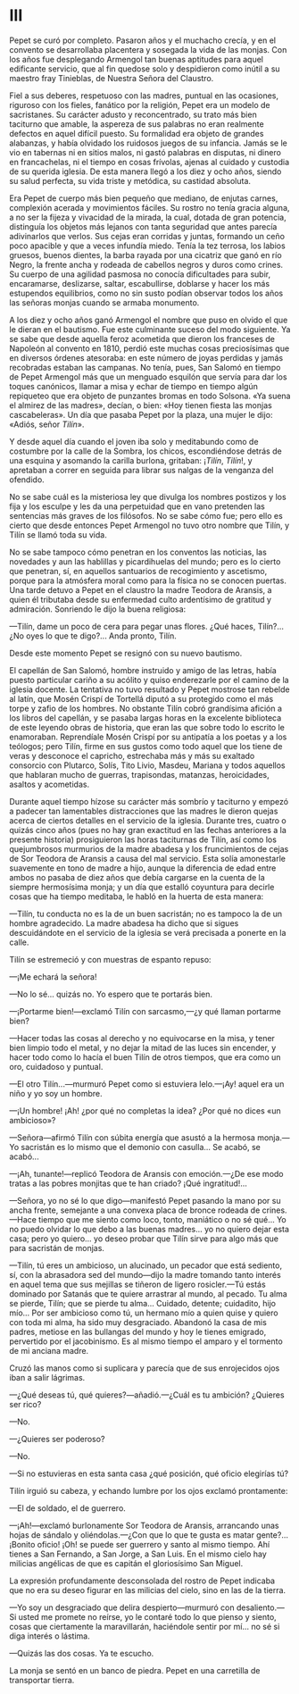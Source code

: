# III

Pepet se curó por completo. Pasaron años y el muchacho crecía, y en el convento
se desarrollaba placentera y sosegada la vida de las monjas. Con los años fue
desplegando Armengol tan buenas aptitudes para aquel edificante servicio, que
al fin quedose solo y despidieron como inútil a su maestro fray Tinieblas, de
Nuestra Señora del Claustro.

Fiel a sus deberes, respetuoso con las madres, puntual en las ocasiones,
riguroso con los fieles, fanático por la religión, Pepet era un modelo de
sacristanes. Su carácter adusto y reconcentrado, su trato más bien taciturno
que amable, la aspereza de sus palabras no eran realmente defectos en aquel
difícil puesto. Su formalidad era objeto de grandes alabanzas, y había olvidado
los ruidosos juegos de su infancia. Jamás se le vio en tabernas ni en sitios
malos, ni gastó  palabras en disputas, ni dinero en francachelas, ni el tiempo
en cosas frívolas, ajenas al cuidado y custodia de su querida iglesia. De esta
manera llegó a los diez y ocho años, siendo su salud perfecta, su vida triste
y metódica, su castidad absoluta.

Era Pepet de cuerpo más bien pequeño que mediano, de enjutas carnes, complexión
acerada y movimientos fáciles. Su rostro no tenía gracia alguna, a no ser la
fijeza y vivacidad de la mirada, la cual, dotada de gran potencia, distinguía
los objetos más lejanos con tanta seguridad que antes parecía adivinarlos que
verlos. Sus cejas eran corridas y juntas, formando un ceño poco apacible y que
a veces infundía miedo. Tenía la tez terrosa, los labios gruesos, buenos
dientes, la barba rayada por una cicatriz que ganó en río Negro, la frente
ancha y rodeada de cabellos negros y duros como crines. Su cuerpo de una
agilidad pasmosa no conocía dificultades para subir, encaramarse, deslizarse,
saltar, escabullirse, doblarse y hacer los más estupendos equilibrios, como no
sin susto podían observar todos los años las señoras monjas cuando se armaba
monumento.

A los diez y ocho años ganó Armengol el nombre que puso en olvido el que le
dieran en el bautismo. Fue este culminante suceso  del modo siguiente. Ya se
sabe que desde aquella feroz acometida que dieron los franceses de Napoleón al
convento en 1810, perdió este muchas cosas preciosísimas que en diversos
órdenes atesoraba: en este número de joyas perdidas y jamás recobradas estaban
las campanas. No tenía, pues, San Salomó en tiempo de Pepet Armengol más que un
menguado esquilón que servía para dar los toques canónicos, llamar a misa
y echar de tiempo en tiempo algún repiqueteo que era objeto de punzantes bromas
en todo Solsona. «Ya suena el almirez de las madres», decían, o bien: «Hoy
tienen fiesta las monjas cascabeleras». Un día que pasaba Pepet por la plaza,
una mujer le dijo: «Adiós, señor *Tilín*».

Y desde aquel día cuando el joven iba solo y meditabundo como de costumbre por
la calle de la Sombra, los chicos, escondiéndose detrás de una esquina
y asomando la carilla burlona, gritaban: ¡*Tilín*, *Tilín*!, y apretaban a correr
en seguida para librar sus nalgas de la venganza del ofendido.

No se sabe cuál es la misteriosa ley que divulga los nombres postizos y los
fija y los esculpe y les da una perpetuidad que en vano pretenden las
sentencias más graves de los filósofos. No se sabe cómo fue; pero ello es
cierto que desde entonces Pepet Armengol no tuvo otro  nombre que Tilín,
y Tilín se llamó toda su vida.

No se sabe tampoco cómo penetran en los conventos las noticias, las novedades
y aun las hablillas y picardihuelas del mundo; pero es lo cierto que penetran,
sí, en aquellos santuarios de recogimiento y ascetismo, porque para la
atmósfera moral como para la física no se conocen puertas. Una tarde detuvo
a Pepet en el claustro la madre Teodora de Aransis, a quien él tributaba desde
su enfermedad culto ardentísimo de gratitud y admiración. Sonriendo le dijo la
buena religiosa:

—Tilín, dame un poco de cera para pegar unas flores. ¿Qué haces, Tilín?... ¿No
oyes lo que te digo?... Anda pronto, Tilín.

Desde este momento Pepet se resignó con su nuevo bautismo.

El capellán de San Salomó, hombre instruido y amigo de las letras, había puesto
particular cariño a su acólito y quiso enderezarle por el camino de la iglesia
docente. La tentativa no tuvo resultado y Pepet mostrose tan rebelde al latín,
que Mosén Crispí de Tortellá diputó a su protegido como el más torpe y zafio de
los hombres. No obstante Tilín cobró grandísima afición a los libros del
capellán, y se pasaba largas horas en la excelente biblioteca de este leyendo
obras de historia, que  eran las que sobre todo lo escrito le enamoraban.
Reprendíale Mosén Crispí por su antipatía a los poetas y a los teólogos; pero
Tilín, firme en sus gustos como todo aquel que los tiene de veras y desconoce
el capricho, estrechaba más y más su exaltado consorcio con Plutarco, Solís,
Tito Livio, Masdeu, Mariana y todos aquellos que hablaran mucho de guerras,
trapisondas, matanzas, heroicidades, asaltos y acometidas.

Durante aquel tiempo hízose su carácter más sombrío y taciturno y empezó
a padecer tan lamentables distracciones que las madres le dieron quejas acerca
de ciertos detalles en el servicio de la iglesia. Durante tres, cuatro o quizás
cinco años (pues no hay gran exactitud en las fechas anteriores a la presente
historia) prosiguieron las horas taciturnas de Tilín, así como los quejumbrosos
murmurios de la madre abadesa y los fruncimientos de cejas de Sor Teodora de
Aransis a causa del mal servicio. Esta solía amonestarle suavemente en tono de
madre a hijo, aunque la diferencia de edad entre ambos no pasaba de diez años
que debía cargarse en la cuenta de la siempre hermosísima monja; y un día que
estalló coyuntura para decirle cosas que ha tiempo meditaba, le habló en la
huerta de esta manera:

—Tilín, tu conducta no es la de un buen  sacristán; no es tampoco la de un
hombre agradecido. La madre abadesa ha dicho que si sigues descuidándote en el
servicio de la iglesia se verá precisada a ponerte en la calle.

Tilín se estremeció y con muestras de espanto repuso:

—¡Me echará la señora!

—No lo sé... quizás no. Yo espero que te portarás bien.

—¡Portarme bien!—exclamó Tilín con sarcasmo,—¿y qué llaman portarme bien?

—Hacer todas las cosas al derecho y no equivocarse en la misa, y tener bien
limpio todo el metal, y no dejar la mitad de las luces sin encender, y hacer
todo como lo hacía el buen Tilín de otros tiempos, que era como un oro,
cuidadoso y puntual.

—El otro Tilín...—murmuró Pepet como si estuviera lelo.—¡Ay! aquel era un
niño y yo soy un hombre.

—¡Un hombre! ¡Ah! ¿por qué no completas la idea? ¿Por qué no dices «un
ambicioso»?

—Señora—afirmó Tilín con súbita energía que asustó a la hermosa monja.—Yo
sacristán es lo mismo que el demonio con casulla... Se acabó, se acabó...

—¡Ah, tunante!—replicó Teodora de Aransis con emoción.—¿De ese modo tratas
a las  pobres monjitas que te han criado? ¡Qué ingratitud!...

—Señora, yo no sé lo que digo—manifestó Pepet pasando la mano por su ancha
frente, semejante a una convexa placa de bronce rodeada de crines.—Hace tiempo
que me siento como loco, tonto, maniático o no sé qué... Yo no puedo olvidar lo
que debo a las buenas madres... yo no quiero dejar esta casa; pero yo quiero...
yo deseo probar que Tilín sirve para algo más que para sacristán de monjas.

—Tilín, tú eres un ambicioso, un alucinado, un pecador que está sediento, sí,
con la abrasadora sed del mundo—dijo la madre tomando tanto interés en aquel
tema que sus mejillas se tiñeron de ligero rosicler.—Tú estás dominado por
Satanás que te quiere arrastrar al mundo, al pecado. Tu alma se pierde, Tilín;
que se pierde tu alma... Cuidado, detente; cuidadito, hijo mío... Por ser
ambicioso como tú, un hermano mío a quien quise y quiero con toda mi alma, ha
sido muy desgraciado. Abandonó la casa de mis padres, metiose en las bullangas
del mundo y hoy le tienes emigrado, pervertido por el jacobinismo. Es al mismo
tiempo el amparo y el tormento de mi anciana madre.

Cruzó las manos como si suplicara y parecía que de sus enrojecidos ojos iban
a salir lágrimas.

—¿Qué deseas tú, qué quieres?—añadió.—¿Cuál es tu ambición? ¿Quieres ser
rico?

—No.

—¿Quieres ser poderoso?

—No.

—Si no estuvieras en esta santa casa ¿qué posición, qué oficio elegirías tú?

Tilín irguió su cabeza, y echando lumbre por los ojos exclamó prontamente:

—El de soldado, el de guerrero.

—¡Ah!—exclamó burlonamente Sor Teodora de Aransis, arrancando unas hojas de
sándalo y oliéndolas.—¿Con que lo que te gusta es matar gente?... ¡Bonito
oficio! ¡Oh! se puede ser guerrero y santo al mismo tiempo. Ahí tienes a San
Fernando, a San Jorge, a San Luis. En el mismo cielo hay milicias angélicas de
que es capitán el gloriosísimo San Miguel.

La expresión profundamente desconsolada del rostro de Pepet indicaba que no era
su deseo figurar en las milicias del cielo, sino en las de la tierra.

—Yo soy un desgraciado que delira despierto—murmuró con desaliento.—Si usted
me promete no reírse, yo le contaré todo lo que pienso y siento, cosas que
ciertamente la maravillarán, haciéndole sentir por mí... no sé si diga interés
o lástima.

—Quizás las dos cosas. Ya te escucho.

La monja se sentó en un banco de piedra. Pepet en una carretilla de transportar
tierra.

